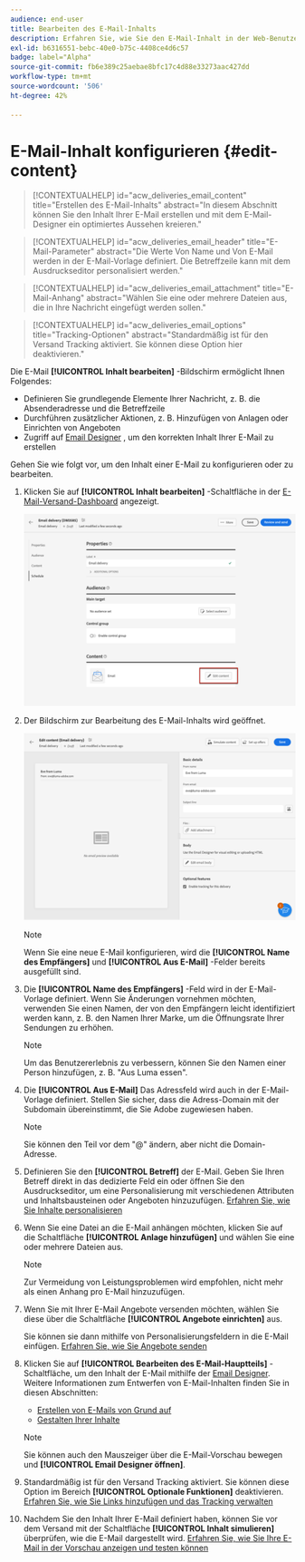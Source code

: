 ```yaml
---
audience: end-user
title: Bearbeiten des E-Mail-Inhalts
description: Erfahren Sie, wie Sie den E-Mail-Inhalt in der Web-Benutzeroberfläche von Campaign bearbeiten können
exl-id: b6316551-bebc-40e0-b75c-4408ce4d6c57
badge: label="Alpha"
source-git-commit: fb6e389c25aebae8bfc17c4d88e33273aac427dd
workflow-type: tm+mt
source-wordcount: '506'
ht-degree: 42%

---
```


# E-Mail-Inhalt konfigurieren {#edit-content}

>[!CONTEXTUALHELP]
>id="acw_deliveries_email_content"
>title="Erstellen des E-Mail-Inhalts"
>abstract="In diesem Abschnitt können Sie den Inhalt Ihrer E-Mail erstellen und mit dem E-Mail-Designer ein optimiertes Aussehen kreieren."

>[!CONTEXTUALHELP]
>id="acw_deliveries_email_header"
>title="E-Mail-Parameter"
>abstract="Die Werte Von Name und Von E-Mail werden in der E-Mail-Vorlage definiert. Die Betreffzeile kann mit dem Ausdruckseditor personalisiert werden."

>[!CONTEXTUALHELP]
>id="acw_deliveries_email_attachment"
>title="E-Mail-Anhang"
>abstract="Wählen Sie eine oder mehrere Dateien aus, die in Ihre Nachricht eingefügt werden sollen."

>[!CONTEXTUALHELP]
>id="acw_deliveries_email_options"
>title="Tracking-Optionen"
>abstract="Standardmäßig ist für den Versand Tracking aktiviert. Sie können diese Option hier deaktivieren."

Die E-Mail **[!UICONTROL Inhalt bearbeiten]** -Bildschirm ermöglicht Ihnen Folgendes:
* Definieren Sie grundlegende Elemente Ihrer Nachricht, z. B. die Absenderadresse und die Betreffzeile
* Durchführen zusätzlicher Aktionen, z. B. Hinzufügen von Anlagen oder Einrichten von Angeboten
* Zugriff auf [Email Designer](get-started-email-designer.md#start-authoring) , um den korrekten Inhalt Ihrer E-Mail zu erstellen

Gehen Sie wie folgt vor, um den Inhalt einer E-Mail zu konfigurieren oder zu bearbeiten.

1. Klicken Sie auf **[!UICONTROL Inhalt bearbeiten]** -Schaltfläche in der [E-Mail-Versand-Dashboard](../email/create-email.md) angezeigt.

   ![](assets/email-edit-content-button.png)

1. Der Bildschirm zur Bearbeitung des E-Mail-Inhalts wird geöffnet.

   ![](assets/email-edit-content-dashboard.png)

   >[!NOTE]
   >
   >Wenn Sie eine neue E-Mail konfigurieren, wird die **[!UICONTROL Name des Empfängers]** und **[!UICONTROL Aus E-Mail]** -Felder bereits ausgefüllt sind.

1. Die **[!UICONTROL Name des Empfängers]** -Feld wird in der E-Mail-Vorlage definiert. Wenn Sie Änderungen vornehmen möchten, verwenden Sie einen Namen, der von den Empfängern leicht identifiziert werden kann, z. B. den Namen Ihrer Marke, um die Öffnungsrate Ihrer Sendungen zu erhöhen.

   >[!NOTE]
   >
   >Um das Benutzererlebnis zu verbessern, können Sie den Namen einer Person hinzufügen, z. B. &quot;Aus Luma essen&quot;.

1. Die **[!UICONTROL Aus E-Mail]** Das Adressfeld wird auch in der E-Mail-Vorlage definiert. Stellen Sie sicher, dass die Adress-Domain mit der Subdomain übereinstimmt, die Sie Adobe zugewiesen haben.

   >[!NOTE]
   >
   >Sie können den Teil vor dem &quot;@&quot; ändern, aber nicht die Domain-Adresse.

   <!--In the Reply address text fields, the sender's address is used by default for replies. However, Adobe recommends using an existing real address such as your brand's customer care. In this case, if a recipient sends a reply, the customer care will be able to handle it.-->

1. Definieren Sie den **[!UICONTROL Betreff]** der E-Mail. Geben Sie Ihren Betreff direkt in das dedizierte Feld ein oder öffnen Sie den Ausdruckseditor, um eine Personalisierung mit verschiedenen Attributen und Inhaltsbausteinen oder Angeboten hinzuzufügen. [Erfahren Sie, wie Sie Inhalte personalisieren](../personalization/personalize.md)

1. Wenn Sie eine Datei an die E-Mail anhängen möchten, klicken Sie auf die Schaltfläche **[!UICONTROL Anlage hinzufügen]** und wählen Sie eine oder mehrere Dateien aus.

   >[!NOTE]
   >
   >    Zur Vermeidung von Leistungsproblemen wird empfohlen, nicht mehr als einen Anhang pro E-Mail hinzuzufügen.

   <!--limitation on size + number of files?-->

1. Wenn Sie mit Ihrer E-Mail Angebote versenden möchten, wählen Sie diese über die Schaltfläche **[!UICONTROL Angebote einrichten]** aus.

   Sie können sie dann mithilfe von Personalisierungsfeldern in die E-Mail einfügen. [Erfahren Sie, wie Sie Angebote senden](offers.md)

1. Klicken Sie auf **[!UICONTROL Bearbeiten des E-Mail-Hauptteils]** -Schaltfläche, um den Inhalt der E-Mail mithilfe der [Email Designer](#start-authoring). Weitere Informationen zum Entwerfen von E-Mail-Inhalten finden Sie in diesen Abschnitten:

   * [Erstellen von E-Mails von Grund auf](create-email-content.md)
   * [Gestalten Ihrer Inhalte](get-started-email-style.md)

   >[!NOTE]
   >
   >Sie können auch den Mauszeiger über die E-Mail-Vorschau bewegen und **[!UICONTROL Email Designer öffnen]**.

1. Standardmäßig ist für den Versand Tracking aktiviert. Sie können diese Option im Bereich **[!UICONTROL Optionale Funktionen]** deaktivieren. [Erfahren Sie, wie Sie Links hinzufügen und das Tracking verwalten](message-tracking.md)

1. Nachdem Sie den Inhalt Ihrer E-Mail definiert haben, können Sie vor dem Versand mit der Schaltfläche **[!UICONTROL Inhalt simulieren]** überprüfen, wie die E-Mail dargestellt wird. [Erfahren Sie, wie Sie Ihre E-Mail in der Vorschau anzeigen und testen können](../preview-test/preview-test.md)

